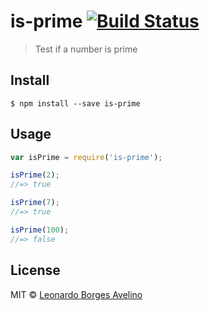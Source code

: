 # is-prime [![Build Status](https://travis-ci.org/lborgav/is-prime.svg?branch=master)](https://travis-ci.org/lborgav/is-prime)

> Test if a number is prime


## Install

```
$ npm install --save is-prime
```


## Usage

```js
var isPrime = require('is-prime');

isPrime(2);
//=> true

isPrime(7);
//=> true

isPrime(100);
//=> false
```

## License

MIT © [Leonardo Borges Avelino](http://lborgav.com)
